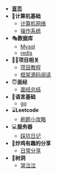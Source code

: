- [**首页**](/README.md)
- 🎨**计算机基础**
  - [计算机网络](/计算机基础/)
  - [操作系统](/计算机基础/)
- 🎭**数据库**
  - [Mysql](/database/mysql/)
  - [redis](/database/redis/)
- 🐱‍🏍**项目相关**
  - [项目教程](/项目相关/框架学习/)
  - [框架源码阅读](/项目相关/框架源码阅读/)
- 😇**面经**
  - [面经总结](/面经/)
- 📜**语言基础**
  - [go](/语言基础/go/)
- ⌛**Leetcode**
  - [刷题小攻略](/Leetcode/)
- 💻**服务器**
  - [踩坑日记](/服务器/)
- 🤪**炒鸡有趣的分享**
  - [日常分享](/炒鸡有趣/)
- 🥴**树洞**
  - [哭泣泣](/树洞/计划.md)
